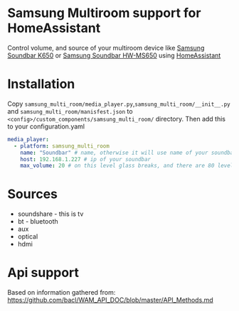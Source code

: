 # Samsung Multiroom support for HomeAssistant

Control volume, and source of your multiroom device like [Samsung Soundbar K650](https://www.samsung.com/us/televisions-home-theater/home-theater/sound-bars/samsung-hw-k650-soundbar-w-wireless-subwoofer-hw-k650-za/) or [Samsung Soundbar HW-MS650](https://www.samsung.com/us/televisions-home-theater/home-theater/sound-bars/sound--premium-soundbar-hw-ms650-za/) using [HomeAssistant](https://home-assistant.io/)

# Installation

Copy `samsung_multi_room/media_player.py`,`samsung_multi_room/__init__.py` and `samsung_multi_room/manisfest.json` to `<config>/custom_components/samsung_multi_room/` directory. Then add this to your configuration.yaml

``` YAML
media_player:
  - platform: samsung_multi_room
    name: "Soundbar" # name, otherwise it will use name of your soundbar
    host: 192.168.1.227 # ip of your soundbar
    max_volume: 20 # on this level glass breaks, and there are 80 levels more on K650...
```

# Sources

* soundshare - this is tv
* bt - bluetooth
* aux
* optical
* hdmi

# Api support
Based on information gathered from: https://github.com/bacl/WAM_API_DOC/blob/master/API_Methods.md

